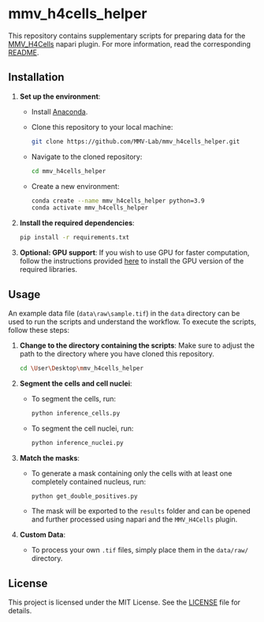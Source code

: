# mmv_h4cells_helper

This repository contains supplementary scripts for preparing data for the [MMV_H4Cells](https://github.com/MMV-Lab/mmv_h4cells) napari plugin. For more information, read the corresponding [README](https://github.com/MMV-Lab/mmv_h4cells/blob/main/README.md).

## Installation

1. **Set up the environment**:

    - Install [Anaconda](https://www.anaconda.com/download/success).
    - Clone this repository to your local machine:
        ```bash
        git clone https://github.com/MMV-Lab/mmv_h4cells_helper.git
        ```

    - Navigate to the cloned repository:
        ```bash
        cd mmv_h4cells_helper
        ```

    - Create a new environment:
        ```bash
        conda create --name mmv_h4cells_helper python=3.9
        conda activate mmv_h4cells_helper
        ```

2. **Install the required dependencies**:
    ```bash
    pip install -r requirements.txt
    ```

3. **Optional: GPU support**:
    If you wish to use GPU for faster computation, follow the instructions provided [here](https://github.com/MouseLand/cellpose?tab=readme-ov-file#gpu-version-cuda-on-windows-or-linux) to install the GPU version of the required libraries.


## Usage

An example data file (`data\raw\sample.tif`) in the `data` directory can be used to run the scripts and understand the workflow. To execute the scripts, follow these steps:

1. **Change to the directory containing the scripts**:
    Make sure to adjust the path to the directory where you have cloned this repository.
    ```bash
    cd \User\Desktop\mmv_h4cells_helper
    ```

2. **Segment the cells and cell nuclei**:

    - To segment the cells, run:
        ```bash
        python inference_cells.py
        ```

    - To segment the cell nuclei, run:
        ```bash
        python inference_nuclei.py
        ```

3. **Match the masks**:

    - To generate a mask containing only the cells with at least one completely contained nucleus, run:
        ```bash
        python get_double_positives.py
        ```
    - The mask will be exported to the `results` folder and can be opened and further processed using napari and the `MMV_H4Cells` plugin.


4. **Custom Data**:

    - To process your own `.tif` files, simply place them in the `data/raw/` directory.

## License

This project is licensed under the MIT License. See the [LICENSE](LICENSE) file for details.